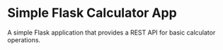 # Simple Flask Calculator App

A simple Flask application that provides a REST API for basic calculator operations.
